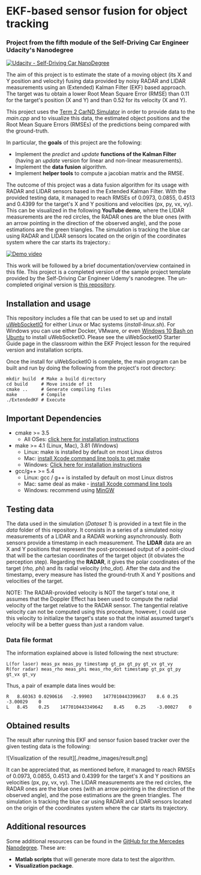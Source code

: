 # **EKF-based sensor fusion for object tracking**
### Project from the fifth module of the Self-Driving Car Engineer Udacity's Nanodegree

[![Udacity - Self-Driving Car NanoDegree](https://s3.amazonaws.com/udacity-sdc/github/shield-carnd.svg)](http://www.udacity.com/drive)

The aim of this project is to estimate the state of a moving object (its X and Y position and velocity) fusing data provided by noisy RADAR and LIDAR measurements using an (Extended) Kalman Filter (EKF) based approach. The target was tu obtain a lower Root Mean Square Error (RMSE) than 0.11 for the target's position (X and Y) and than 0.52 for its velocity (X and Y).

This project uses the [Term 2 CarND Simulator](https://github.com/udacity/self-driving-car-sim/releases) in order to provide data to the *main.cpp* and to visualize this data, the estimated object positions and the Root Mean Square Errors (RMSEs) of the predictions being compared with the ground-truth. 


In particular, the **goals** of this project are the following:
- Implement the *predict* and *update* **functions of the Kalman Filter** (having an *update* version for linear and non-linear measurements).
- Implement the **data fusion** algorithm.
- Implement **helper tools** to compute a jacobian matrix and the RMSE.


The outcome of this project was a data fusion algorithm for its usage with RADAR and LIDAR sensors based in the Extended Kalman Filter. With the provided testing data, it managed to reach RMSEs of 0.0973, 0.0855, 0.4513 and 0.4399 for the target's X and Y positions and velocities (px, py, vx, vy). This can be visualized in the following **YouTube demo**, where the LIDAR measurements are the red circles, the RADAR ones are the blue ones (with an arrow pointing in the direction of the observed angle), and the pose estimations are the green triangles. The simulation is tracking the blue car using RADAR and LIDAR sensors located on the origin of the coordinates system where the car starts its trajectory.:

[![Demo video](https://img.youtube.com/vi/Tm7d8E3J3WI/0.jpg)](https://www.youtube.com/watch?v=Tm7d8E3J3WI)


This work will be followed by a brief documentation/overview contained in this file. This project is a completed version of the sample project template provided by the Self-Driving Car Engineer Udemy's nanodegree. The un-completed original version is [this repository](https://github.com/udacity/CarND-Extended-Kalman-Filter-Project).




## Installation and usage
This repository includes a file that can be used to set up and install [uWebSocketIO](https://github.com/uWebSockets/uWebSockets) for either Linux or Mac systems (*install-linux.sh*). For Windows you can use either Docker, VMware, or even [Windows 10 Bash on Ubuntu](https://www.howtogeek.com/249966/how-to-install-and-use-the-linux-bash-shell-on-windows-10/) to install uWebSocketIO. Please see the uWebSocketIO Starter Guide page in the classroom within the EKF Project lesson for the required version and installation scripts.

Once the install for uWebSocketIO is complete, the main program can be built and run by doing the following from the project's root directory:

```
mkdir build  # Make a build directory
cd build     # Move inside of it
cmake ..     # Generate compiling files
make         # Compile
./ExtendedKF # Execute
```


## Important Dependencies
* cmake >= 3.5
  * All OSes: [click here for installation instructions](https://cmake.org/install/)
* make >= 4.1 (Linux, Mac), 3.81 (Windows)
  * Linux: make is installed by default on most Linux distros
  * Mac: [install Xcode command line tools to get make](https://developer.apple.com/xcode/features/)
  * Windows: [Click here for installation instructions](http://gnuwin32.sourceforge.net/packages/make.htm)
* gcc/g++ >= 5.4
  * Linux: gcc / g++ is installed by default on most Linux distros
  * Mac: same deal as make - [install Xcode command line tools](https://developer.apple.com/xcode/features/)
  * Windows: recommend using [MinGW](http://www.mingw.org/)


## Testing data
The data used in the simulation (*Dataset 1*) is provided in a text file in the *data* folder of this repository. It consists in a series of a simulated noisy measurements of a LIDAR and a RADAR working asynchronously. Both sensors provide a timestamp in each measurement. The **LIDAR** data are an X and Y positions that represent the post-processed output of a point-cloud that will be the cartesian coordinates of the target object (it obviates the perception step). Regarding the **RADAR**, it gives the polar coordinates of the target (*rho, phi*) and its radial velocity (*rho_dot*). After the data and the timestamp, every measure has listed the ground-truth X and Y positions and velocities of the target.

NOTE: The RADAR-provided velocity is NOT the target's total one, it assumes that the Doppler Effect has been used to compute the radial velocity of the target relative to the RADAR sensor. The tangential relative velocity can not be computed using this procedure, however, I could use this velocity to initialize the target's state so that the initial assumed target's velocity will be a better guess than just a random value.

### Data file format
The information explained above is listed following the next structure:

```
L(for laser) meas_px meas_py timestamp gt_px gt_py gt_vx gt_vy
R(for radar) meas_rho meas_phi meas_rho_dot timestamp gt_px gt_py gt_vx gt_vy
```

Thus, a pair of example data lines would be:

```
R   8.60363 0.0290616   -2.99903    1477010443399637    8.6 0.25    -3.00029    0   
L   8.45    0.25    1477010443349642    8.45    0.25    -3.00027    0
```


## Obtained results
The result after running this EKF and sensor fusion based tracker over the given testing data is the following:

![Visualization of the result][./readme_images/result.png]

It can be appreciated that, as mentioned before, it managed to reach RMSEs of 0.0973, 0.0855, 0.4513 and 0.4399 for the target's X and Y positions an velocities (px, py, vx, vy). The LIDAR measurements are the red circles, the RADAR ones are the blue ones (with an arrow pointing in the direction of the observed angle), and the pose estimations are the green triangles. The simulation is tracking the blue car using RADAR and LIDAR sensors located on the origin of the coordinates system where the car starts its trajectory.


## Additional resources
Some additional resources can be found in the [GitHub for the  Mercedes Nanodegree](https://github.com/udacity/CarND-Mercedes-SF-Utilities). These are:
- **Matlab scripts** that will generate more data to test the algorithm.
- **Visualization package**.
